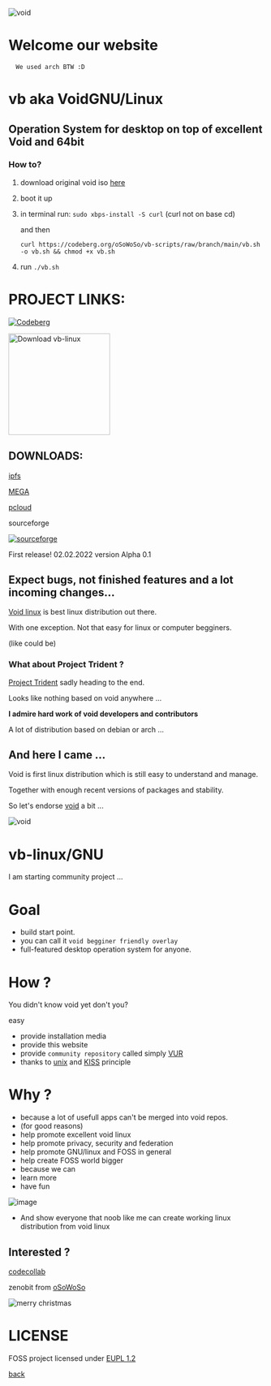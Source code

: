 ![void](/assets/img/void_bg_christmas.png)

# Welcome our  website
      We used arch BTW :D

# **vb** aka **VoidGNU/Linux**
## Operation System for desktop on top of excellent Void and 64bit

### How to?

 1. download original void iso [here](https://alpha.de.repo.voidlinux.org/live/current/)
 
 2. boot it up

 3. in terminal run: `sudo xbps-install -S curl` (curl not on base cd)

      and then

      `curl https://codeberg.org/oSoWoSo/vb-scripts/raw/branch/main/vb.sh -o vb.sh && chmod +x vb.sh`

 4. run `./vb.sh`

# PROJECT LINKS:

[![Codeberg](/assets/img/visit.svg)](https://codeberg.org/oSoWoSo/vb)
 
<a href="https://sourceforge.net/p/vb-linux/"><img alt="Download vb-linux" src="https://sourceforge.net/sflogo.php?type=17&group_id=3476392" width=200></a>

## DOWNLOADS:

[ipfs](https://ipfs.io/ipfs/Qmeh3NedfbmnTzL6cyTikev6pyLoSKx1fvwp1Lu88JWq6f)

[MEGA](https://mega.nz/folder/lWgFAaBZ#XyXJCGkfxQUosWQSk8LeOw)

[pcloud](https://u.pcloud.link/publink/show?code=kZ1ROcXZtQ2vQhh2YHpj5WDQ1u0VC4WnDI4V)

sourceforge

[![sourceforge](https://img.shields.io/sourceforge/dt/vb-linux.svg)](https://sourceforge.net/projects/vb-linux/files/latest/download)

 First release!
 02.02.2022
 version Alpha 0.1
 
## Expect bugs, not finished features and a lot incoming changes...


[Void linux](https://voidlinux.org/) is best linux distribution out there.

 With one exception. Not that easy for linux or computer begginers.
 
 (like could be)

### What about Project Trident ?

[Project Trident](https://project-trident.org) sadly heading to the end.

Looks like nothing based on void anywhere ...

**I admire hard work of void developers and contributors**

A lot of distribution based on debian or arch ...

## And here I came ...

Void is first linux distribution which is still easy to understand and manage.

Together with enough recent versions of packages and stability.

So let's endorse [void](https://voidlinux.org/) a bit ...

![void](/assets/img/void_fg_christmas.png)

# **vb-linux/GNU**

I am starting community project ...

# Goal

- build start point.
- you can call it `void begginer friendly overlay`
- full-featured desktop operation system for anyone.

# How ?

You didn't know void yet don't you?

easy

- provide installation media
- provide this website
- provide `community repository` called simply [VUR](https://github.com/vb-linux/VUR)
- thanks to [unix](https://en.wikipedia.org/wiki/Unix_philosophy) and [KISS](https://en.wikipedia.org/wiki/KISS_principle) principle

# Why ?

- because a lot of usefull apps can't be merged into void repos.
- (for good reasons)
- help promote excellent void linux
- help promote privacy, security and federation
- help promote GNU/linux and FOSS in general
- help create FOSS world bigger
- because we can
- learn more
- have fun

![image](https://user-images.githubusercontent.com/6384793/152500098-0e30c87b-133f-4842-acb4-fab63add8624.png)
- And show everyone that noob like me can create working linux distribution from void linux


## Interested ?


[codecollab](https://codecollab.io/@osowoso/vb)

zenobit from [oSoWoSo](https://osowoso.xyz)

![merry christmas](/assets/img/void_bg_christmas.png)

# LICENSE
FOSS project licensed under
[EUPL 1.2](https://joinup.ec.europa.eu/collection/eupl/eupl-text-eupl-12)

[back](./)
